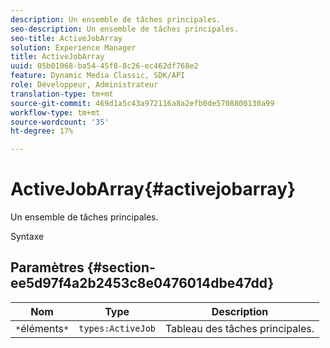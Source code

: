 ```yaml
---
description: Un ensemble de tâches principales.
seo-description: Un ensemble de tâches principales.
seo-title: ActiveJobArray
solution: Experience Manager
title: ActiveJobArray
uuid: 05b01068-ba54-45f8-8c26-ec462df768e2
feature: Dynamic Media Classic, SDK/API
role: Développeur, Administrateur
translation-type: tm+mt
source-git-commit: 469d1a5c43a972116a8a2efb0de5708800130a99
workflow-type: tm+mt
source-wordcount: '35'
ht-degree: 17%

---
```



# ActiveJobArray{#activejobarray}

Un ensemble de tâches principales.

Syntaxe

## Paramètres {#section-ee5d97f4a2b2453c8e0476014dbe47dd}

| Nom | Type | Description |
|---|---|---|
| `*`éléments`*` | `types:ActiveJob` | Tableau des tâches principales. |

